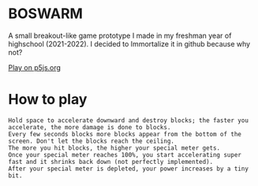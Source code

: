 # BOSWARM
A small breakout-like game prototype I made in my freshman year of highschool (2021-2022). I decided to Immortalize it in github because why not?

[Play on p5js.org](https://editor.p5js.org/gmr/sketches/eNgJggeGU)

# How to play
```Use A and D keys to move left and right.
Hold space to accelerate downward and destroy blocks; the faster you accelerate, the more damage is done to blocks. 
Every few seconds blocks more blocks appear from the bottom of the screen. Don't let the blocks reach the ceiling. 
The more you hit blocks, the higher your special meter gets. 
Once your special meter reaches 100%, you start accelerating super fast and it shrinks back down (not perfectly implemented).
After your special meter is depleted, your power increases by a tiny bit. 
```


